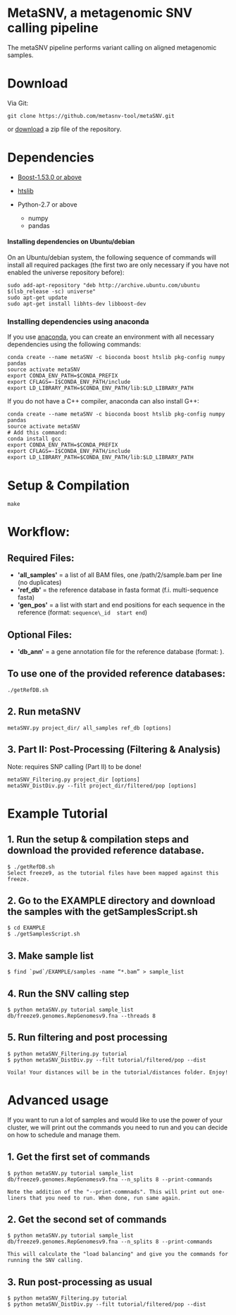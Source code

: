 # MetaSNV, a metagenomic SNV calling pipeline


The metaSNV pipeline performs variant calling on aligned metagenomic samples.


Download
========

Via Git:

    git clone https://github.com/metasnv-tool/metaSNV.git
    
or [download](https://git.embl.de/metasnv-tool/metaSNV/repository/archive.zip?ref=master) a zip file of the repository.

Dependencies
============

* [Boost-1.53.0 or above](http://www.boost.org/users/download/)

* [htslib](http://www.htslib.org/)
 
* Python-2.7 or above
    * numpy
    * pandas

#### Installing dependencies on Ubuntu/debian

On an Ubuntu/debian system, the following sequence of commands will install all
required packages (the first two are only necessary if you have not enabled the
universe repository before):


    sudo add-apt-repository "deb http://archive.ubuntu.com/ubuntu $(lsb_release -sc) universe"
    sudo apt-get update
    sudo apt-get install libhts-dev libboost-dev

### Installing dependencies using anaconda

If you use [anaconda](https://www.continuum.io/downloads), you can create an
environment with all necessary dependencies using the following commands:

    conda create --name metaSNV -c bioconda boost htslib pkg-config numpy pandas
    source activate metaSNV
    export CONDA_ENV_PATH=$CONDA_PREFIX
    export CFLAGS=-I$CONDA_ENV_PATH/include
    export LD_LIBRARY_PATH=$CONDA_ENV_PATH/lib:$LD_LIBRARY_PATH

If you do not have a C++ compiler, anaconda can also install G++:

    conda create --name metaSNV -c bioconda boost htslib pkg-config numpy pandas
    source activate metaSNV
    # Add this command:
    conda install gcc
    export CONDA_ENV_PATH=$CONDA_PREFIX
    export CFLAGS=-I$CONDA_ENV_PATH/include
    export LD_LIBRARY_PATH=$CONDA_ENV_PATH/lib:$LD_LIBRARY_PATH

Setup & Compilation
===================

    make

Workflow:
=========
## Required Files:

* **'all\_samples'**  = a list of all BAM files, one /path/2/sample.bam per line (no duplicates)
* **'ref\_db'**       = the reference database in fasta format (f.i. multi-sequence fasta)
* **'gen\_pos'**      = a list with start and end positions for each sequence in the reference (format: `sequence\_id  start end`)

## Optional Files:
* **'db\_ann'** = a gene annotation file for the reference database (format: ).

## To use one of the provided reference databases:

    ./getRefDB.sh
    
## 2. Run metaSNV

    metaSNV.py project_dir/ all_samples ref_db [options]

## 3. Part II: Post-Processing (Filtering & Analysis)
Note: requires SNP calling (Part II) to be done!

    metaSNV_Filtering.py project_dir [options]
    metaSNV_DistDiv.py --filt project_dir/filtered/pop [options]

Example Tutorial
================

## 1. Run the setup & compilation steps and download the provided reference database. 

    $ ./getRefDB.sh
    Select freeze9, as the tutorial files have been mapped against this freeze. 

## 2. Go to the EXAMPLE directory and download the samples with the getSamplesScript.sh

    $ cd EXAMPLE
    $ ./getSamplesScript.sh

## 3. Make sample list

    $ find `pwd`/EXAMPLE/samples -name “*.bam” > sample_list

## 4. Run the SNV calling step

    $ python metaSNV.py tutorial sample_list db/freeze9.genomes.RepGenomesv9.fna --threads 8

## 5. Run filtering and post processing

    $ python metaSNV_Filtering.py tutorial 
    $ python metaSNV_DistDiv.py --filt tutorial/filtered/pop --dist
    
    Voila! Your distances will be in the tutorial/distances folder. Enjoy!

Advanced usage 
==================================

If you want to run a lot of samples and would like to use the power of your cluster, we will print out the commands you need to
run and you can decide on how to schedule and manage them.

## 1. Get the first set of commands
    
    $ python metaSNV.py tutorial sample_list db/freeze9.genomes.RepGenomesv9.fna --n_splits 8 --print-commands
    
    Note the addition of the "--print-commnads". This will print out one-liners that you need to run. When done, run same again.

## 2. Get the second set of commands
 
    $ python metaSNV.py tutorial sample_list db/freeze9.genomes.RepGenomesv9.fna --n_splits 8 --print-commands
    
    This will calculate the "load balancing" and give you the commands for running the SNV calling.
    
## 3. Run post-processing as usual

    $ python metaSNV_Filtering.py tutorial 
    $ python metaSNV_DistDiv.py --filt tutorial/filtered/pop --dist

